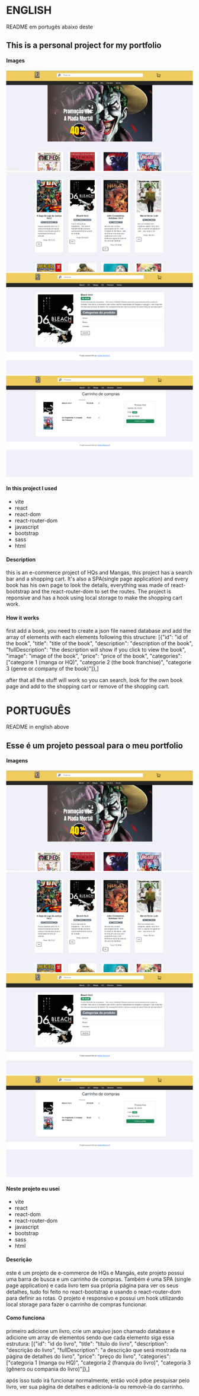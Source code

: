 # ENGLISH

README em portugês abaixo deste

## This is a personal project for my portfolio

#### Images

<img src='./ilustration-prints/1.png' />
<img src='./ilustration-prints/2.png' />
<img src='./ilustration-prints/3.png' />
<img src='./ilustration-prints/4.png' />

#### In this project I used

- vite
- react
- react-dom
- react-router-dom
- javascript
- bootstrap
- sass
- html

#### Description

this is an e-commerce project of HQs and Mangas, this project has a search bar and a shopping cart. It's also a SPA(single page application) and every book has his own page to look the details, everything was made of react-bootstrap and the react-router-dom to set the routes. The project is reponsive and has a hook using local storage to make the shopping cart work.

#### How it works

first add a book, you need to create a json file named database and add the array of elements with each elements following this structure:
[{"id": "id of the book",
"title": "title of the book",
"description": "description of the book",
"fullDescription": "the description will show if you click to view the book",
"image": "image of the book",
"price": "price of the book",
"categories": ["categorie 1 (manga or HQ)", "categorie 2 (the book franchise)", "categorie 3 (genre or company of the book)"]},]

after that all the stuff will work so you can search, look for the own book page and add to the shopping cart or remove of the shopping cart.

# PORTUGUÊS

README in english above

## Esse é um projeto pessoal para o meu portfolio

#### Imagens

<img src='./ilustration-prints/1.png' />
<img src='./ilustration-prints/2.png' />
<img src='./ilustration-prints/3.png' />
<img src='./ilustration-prints/4.png' />

#### Neste projeto eu usei

- vite
- react
- react-dom
- react-router-dom
- javascript
- bootstrap
- sass
- html

#### Descrição

este é um projeto de e-commerce de HQs e Mangás, este projeto possui uma barra de busca e um carrinho de compras. Também é uma SPA (single page application) e cada livro tem sua própria página para ver os seus detalhes, tudo foi feito no react-bootstrap e usando o react-router-dom para definir as rotas. O projeto é responsivo e possui um hook utilizando local storage para fazer o carrinho de compras funcionar.

#### Como funciona

primeiro adicione um livro, crie um arquivo json chamado database e adicione um array de elementos sendo que cada elemento siga essa estrutura:
[{"id": "id do livro",
"title": "título do livro",
"description": "descrição do livro",
"fullDescription": "a descrição que será mostrada na página de detalhes do livro",
"price": "preço do livro",
"categories": ["categoria 1 (manga ou HQ)", "categoria 2 (franquia do livro)", "categoria 3 (gênero ou compania do livro)"]},]

após isso tudo irá funcionar normalmente, então você pdoe pesquisar pelo livro, ver sua página de detalhes e adicioná-la ou removê-la do carrinho.
